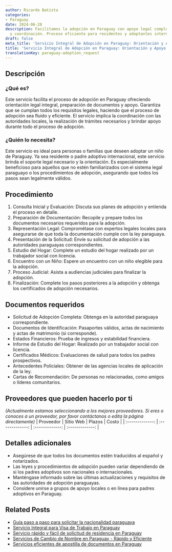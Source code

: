 ```yaml
---
author: Ricardo Batista
categories:
- Paraguay
date: 2024-06-28
description: Facilitamos la adopción en Paraguay con apoyo legal completo, documentos
  y coordinación. Proceso eficiente para residentes y adoptantes internacionales.
draft: false
meta_title: 'Servicio Integral de Adopción en Paraguay: Orientación y Apoyo'
title: 'Servicio Integral de Adopción en Paraguay: Orientación y Apoyo'
translationKey: paraguay-adoption_request
---
```



## Descripción
### ¿Qué es?
Este servicio facilita el proceso de adopción en Paraguay ofreciendo orientación legal integral, preparación de documentos y apoyo. Garantiza que se cumplan todos los requisitos legales, haciendo que el proceso de adopción sea fluido y eficiente. El servicio implica la coordinación con las autoridades locales, la realización de trámites necesarios y brindar apoyo durante todo el proceso de adopción.

### ¿Quién lo necesita?
Este servicio es ideal para personas o familias que deseen adoptar un niño de Paraguay. Ya sea residente o padre adoptivo internacional, este servicio brinda el soporte legal necesario y la orientación. Es especialmente beneficioso para aquellos que no estén familiarizados con el sistema legal paraguayo o los procedimientos de adopción, asegurando que todos los pasos sean legalmente válidos.

## Procedimiento

1. Consulta Inicial y Evaluación: Discuta sus planes de adopción y entienda el proceso en detalle.
2. Preparación de Documentación: Recopile y prepare todos los documentos necesarios requeridos para la adopción.
3. Representación Legal: Comprométase con expertos legales locales para asegurarse de que toda la documentación cumple con la ley paraguaya.
4. Presentación de la Solicitud: Envíe su solicitud de adopción a las autoridades paraguayas correspondientes.
5. Estudio del Hogar: Complete un estudio del hogar realizado por un trabajador social con licencia.
6. Encuentro con un Niño: Espere un encuentro con un niño elegible para la adopción.
7. Proceso Judicial: Asista a audiencias judiciales para finalizar la adopción.
8. Finalización: Complete los pasos posteriores a la adopción y obtenga los certificados de adopción necesarios.

## Documentos requeridos

- Solicitud de Adopción Completa: Obtenga en la autoridad paraguaya correspondiente.
- Documentos de Identificación: Pasaportes válidos, actas de nacimiento y actas de matrimonio (si corresponde).
- Estados Financieros: Prueba de ingresos y estabilidad financiera.
- Informe de Estudio del Hogar: Realizado por un trabajador social con licencia.
- Certificados Médicos: Evaluaciones de salud para todos los padres prospectivos.
- Antecedentes Policiales: Obtener de las agencias locales de aplicación de la ley.
- Cartas de Recomendación: De personas no relacionadas, como amigos o líderes comunitarios.

## Proveedores que pueden hacerlo por ti
_(Actualmente estamos seleccionando a los mejores proveedores. Si eres o conoces a un proveedor, por favor contáctanos o edita la página directamente)_
| Proveedor      |     Sitio Web    |     Plazos     |       Costo     |
| :-------------: | :-------------: |  :-------------: | :-------------: |

## Detalles adicionales

- Asegúrese de que todos los documentos estén traducidos al español y notarizados.
- Las leyes y procedimientos de adopción pueden variar dependiendo de si los padres adoptivos son nacionales o internacionales.
- Manténgase informado sobre las últimas actualizaciones y requisitos de las autoridades de adopción paraguayas.
- Considere unirse a grupos de apoyo locales o en línea para padres adoptivos en Paraguay.


## Related Posts

- [Guía paso a paso para solicitar la nacionalidad paraguaya](https://tramitit.com/es/guides/paraguay/solicitud_de_nacionalidad/)
- [Servicio Integral para Visa de Trabajo en Paraguay](https://tramitit.com/es/guides/paraguay/solicitud_de_visa_de_trabajo/)
- [Servicio rápido y fácil de solicitud de residencia en Paraguay](https://tramitit.com/es/guides/paraguay/solicitud_de_residencia/)
- [Servicios de Cambio de Nombre en Paraguay - Rápido y Eficiente](https://tramitit.com/es/guides/paraguay/cambio_de_nombre/)
- [Servicios eficientes de apostilla de documentos en Paraguay](https://tramitit.com/es/guides/paraguay/apostilla_de_documentos/)